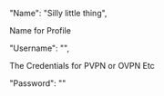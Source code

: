 "Name": "Silly little thing",

Name for Profile

"Username": "",

The Credentials for PVPN or OVPN Etc

"Password": ""

